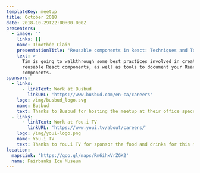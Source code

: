 ```yaml
---
templateKey: meetup
title: October 2018
date: 2018-10-29T22:00:00.000Z
presenters:
  - image: ''
    links: []
    name: Timothée Clain
    presentationTitle: 'Reusable components in React: Techniques and Tools'
    text: >-
      Tim is going to walkthrough some best practices involved in creating
      reusable React components, as well as tools to document your React
      components.
sponsors:
  - links:
      - linkText: Work at Busbud
        linkURL: 'https://www.busbud.com/en-ca/careers'
    logo: /img/busbud_logo.svg
    name: Busbud
    text: Thanks to Busbud for hosting the meetup at their office space.
  - links:
      - linkText: Work at You.i TV
        linkURL: 'https://www.youi.tv/about/careers/'
    logo: /img/youi-logo.png
    name: You.i TV
    text: Thanks to You.i TV for sponsor the food and drinks for this meetup.
location:
  mapsLink: 'https://goo.gl/maps/Rm6ihxVrZGK2'
  name: Fairbanks Ice Museum
---
```



